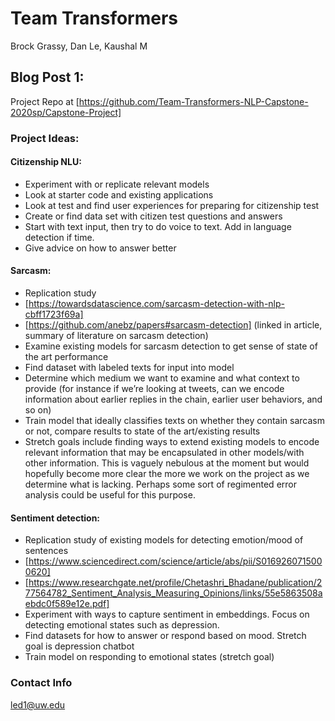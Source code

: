 # Team Transformers

Brock Grassy, Dan Le, Kaushal M

## Blog Post 1:

Project Repo at [https://github.com/Team-Transformers-NLP-Capstone-2020sp/Capstone-Project]
### Project Ideas:

#### Citizenship NLU:
* Experiment with or replicate relevant models
* Look at starter code and existing applications
* Look at test and find user experiences for preparing for citizenship test
* Create or find data set with citizen test questions and answers
* Start with text input, then try to do voice to text. Add in language detection if time.
* Give advice on how to answer better

#### Sarcasm:
* Replication study
* [https://towardsdatascience.com/sarcasm-detection-with-nlp-cbff1723f69a]
* [https://github.com/anebz/papers#sarcasm-detection] (linked in article, summary of literature on sarcasm detection)
* Examine existing models for sarcasm detection to get sense of state of the art performance
* Find dataset with labeled texts for input into model
* Determine which medium we want to examine and what context to provide (for instance if we’re looking at tweets, can we encode information about earlier replies in the chain, earlier user behaviors, and so on)
* Train model that ideally classifies texts on whether they contain sarcasm or not, compare results to state of the art/existing results
* Stretch goals include finding ways to extend existing models to encode relevant information that may be encapsulated in other models/with other information. This is vaguely nebulous at the moment but would hopefully become more clear the more we work on the project as we determine what is lacking. Perhaps some sort of regimented error analysis could be useful for this purpose.

#### Sentiment detection:
* Replication study of existing models for detecting emotion/mood of sentences
* [https://www.sciencedirect.com/science/article/abs/pii/S0169260715000620]
* [https://www.researchgate.net/profile/Chetashri_Bhadane/publication/277564782_Sentiment_Analysis_Measuring_Opinions/links/55e5863508aebdc0f589e12e.pdf]
* Experiment with ways to capture sentiment in embeddings. Focus on detecting emotional states such as depression.
* Find datasets for how to answer or respond based on mood. Stretch goal is depression chatbot
* Train model on responding to emotional states (stretch goal)


### Contact Info
led1@uw.edu
